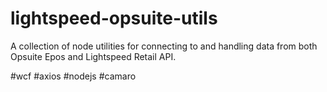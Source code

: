 # lightspeed-opsuite-utils

A collection of node utilities for connecting to and handling data from both Opsuite Epos and Lightspeed Retail API.

#wcf #axios #nodejs #camaro